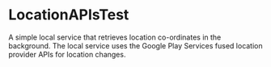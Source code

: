LocationAPIsTest
================

A simple local service that retrieves location co-ordinates in the background. 
The local service uses the Google Play Services fused location provider APIs for location changes.

